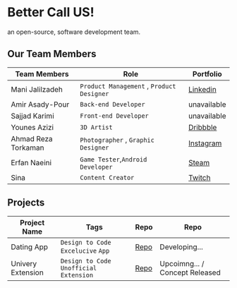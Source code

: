 # Better Call US!
an open-source, software development team. 

## Our Team Members
|Team Members  |Role |Portfolio |
|------------- | ------------- |  ------------- |
| Mani Jalilzadeh  | `Product Management` , `Product Designer` | [Linkedin](https://linkedin.com/in/wayofmani) |
| Amir Asady-Pour | `Back-end Developer`  | unavailable |
| Sajjad Karimi  | `Front-end Developer` | unavailable |
| Younes Azizi | `3D Artist`  | [Dribbble](https://dribbble.com/designbyounes) |
| Ahmad Reza Torkaman | `Photographer` , `Graphic Designer`  | [Instagram](https://www.instagram.com/ahmdrezaat/) |
| Erfan Naeini  | `Game Tester`,`Android Developer` | [Steam](https://steamcommunity.com/id/DawshErfan/) |
| Sina  | `Content Creator` | [Twitch](https://twitch.tv/sinadialup) |


## Projects
|Project Name  |Tags |Repo |Repo |
|------------- |------------- | ------------- | ------------- |
| Dating App  | `Design to Code` `Excelucive` `App` | [ Repo ](https://github.com/BetterCallUS/Univery) | Developing... |
| Univery Extension  | `Design to Code` `Unofficial` `Extension` | [ Repo ](https://github.com/BetterCallUS/Univery) | Upcoimng... / Concept Released |


